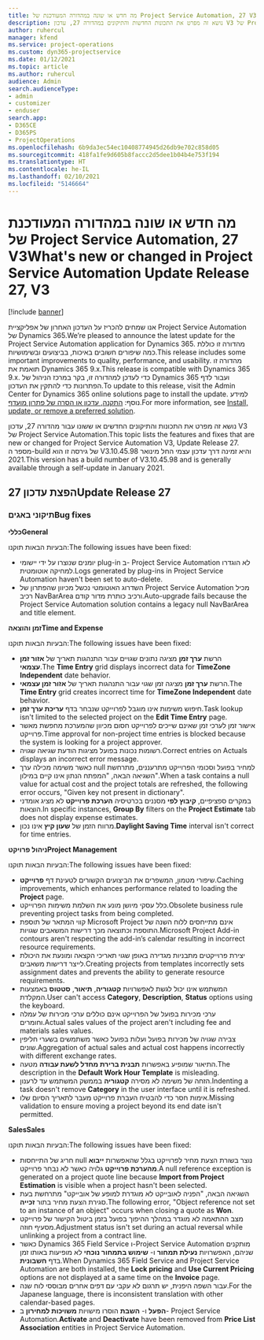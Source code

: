 ```yaml
---
title: מה חדש או שונה במהדורה המעודכנת של Project Service Automation, 27 V3
description: נושא זה מפרט את התכונות החדשות והתיקונים במהדורה 27, עדכון V3 של Project Service Automation.
author: ruhercul
manager: kfend
ms.service: project-operations
ms.custom: dyn365-projectservice
ms.date: 01/12/2021
ms.topic: article
ms.author: ruhercul
audience: Admin
search.audienceType:
- admin
- customizer
- enduser
search.app:
- D365CE
- D365PS
- ProjectOperations
ms.openlocfilehash: 6b9da3ec54ec10408774945d26db9e702c858d05
ms.sourcegitcommit: 418fa1fe9d605b8faccc2d5dee1b04b4e753f194
ms.translationtype: HT
ms.contentlocale: he-IL
ms.lasthandoff: 02/10/2021
ms.locfileid: "5146664"
---
```

# <a name="whats-new-or-changed-in-project-service-automation-update-release-27-v3"></a><span data-ttu-id="2b7b0-103">מה חדש או שונה במהדורה המעודכנת של Project Service Automation, 27 V3</span><span class="sxs-lookup"><span data-stu-id="2b7b0-103">What's new or changed in Project Service Automation Update Release 27, V3</span></span>

[!include [banner](../includes/psa-now-project-operations.md)]

<span data-ttu-id="2b7b0-104">אנו שמחים להכריז על העדכון האחרון של אפליקציית Project Service Automation של Dynamics 365.</span><span class="sxs-lookup"><span data-stu-id="2b7b0-104">We’re pleased to announce the latest update for the Project Service Automation application for Dynamics 365.</span></span> <span data-ttu-id="2b7b0-105">מהדורה זו כוללת כמה שיפורים חשובים באיכות, בביצועים ובשימושיות.</span><span class="sxs-lookup"><span data-stu-id="2b7b0-105">This release includes some important improvements to quality, performance, and usability.</span></span> <span data-ttu-id="2b7b0-106">מהדורה זו תואמת את Dynamics 365 9.x.</span><span class="sxs-lookup"><span data-stu-id="2b7b0-106">This release is compatible with Dynamics 365 9.x.</span></span> <span data-ttu-id="2b7b0-107">כדי לעדכן למהדורה זו, בקר במרכז הניהול של Dynamics 365 ועבור לדף הפתרונות כדי להתקין את העדכון.</span><span class="sxs-lookup"><span data-stu-id="2b7b0-107">To update to this release, visit the Admin Center for Dynamics 365 online solutions page to install the update.</span></span> <span data-ttu-id="2b7b0-108">למידע נוסף: [התקנה, עדכון או הסרה של פתרון מועדף](https://docs.microsoft.com/power-platform/admin/install-remove-preferred-solution).</span><span class="sxs-lookup"><span data-stu-id="2b7b0-108">For more information, see [Install, update, or remove a preferred solution](https://docs.microsoft.com/power-platform/admin/install-remove-preferred-solution).</span></span>

<span data-ttu-id="2b7b0-109">נושא זה מפרט את התכונות והתיקונים החדשים או ששונו עבור מהדורה 27, עדכון V3 של Project Service Automation.</span><span class="sxs-lookup"><span data-stu-id="2b7b0-109">This topic lists the features and fixes that are new or changed for Project Service Automation V3, Update Release 27.</span></span> <span data-ttu-id="2b7b0-110">מספר ה-build של גירסה זו הוא V3.10.45.98 והיא זמינה דרך עדכון עצמי החל מינואר 2021.</span><span class="sxs-lookup"><span data-stu-id="2b7b0-110">This version has a build number of V3.10.45.98 and is generally available through a self-update in January 2021.</span></span>

## <a name="update-release-27"></a><span data-ttu-id="2b7b0-111">הפצת עדכון 27</span><span class="sxs-lookup"><span data-stu-id="2b7b0-111">Update Release 27</span></span>

### <a name="bug-fixes"></a><span data-ttu-id="2b7b0-112">תיקוני באגים</span><span class="sxs-lookup"><span data-stu-id="2b7b0-112">Bug fixes</span></span>

<span data-ttu-id="2b7b0-113">**כללי**</span><span class="sxs-lookup"><span data-stu-id="2b7b0-113">**General**</span></span>

<span data-ttu-id="2b7b0-114">הבעיות הבאות תוקנו:</span><span class="sxs-lookup"><span data-stu-id="2b7b0-114">The following issues have been fixed:</span></span>

- <span data-ttu-id="2b7b0-115">יומנים שנוצרו על ידי יישומי plug-in ב- Project Service Automation לא הוגדרו למחיקה אוטומטית.</span><span class="sxs-lookup"><span data-stu-id="2b7b0-115">Logs generated by plug-ins in Project Service Automation haven't been set to auto-delete.</span></span>
- <span data-ttu-id="2b7b0-116">השדרוג האוטומטי נכשל מכיוון שהפתרון של Project Service Automation מכיל רכיב NavBarArea ורכיב כותרת מדור קודם.</span><span class="sxs-lookup"><span data-stu-id="2b7b0-116">Auto-upgrade fails because the Project Service Automation solution contains a legacy null NavBarArea and title element.</span></span>

<span data-ttu-id="2b7b0-117">**זמן והוצאה**</span><span class="sxs-lookup"><span data-stu-id="2b7b0-117">**Time and Expense**</span></span>

<span data-ttu-id="2b7b0-118">הבעיות הבאות תוקנו:</span><span class="sxs-lookup"><span data-stu-id="2b7b0-118">The following issues have been fixed:</span></span>

- <span data-ttu-id="2b7b0-119">הרשת **ערך זמן** מציגה נתונים שגויים עבור התנהגות תאריך של **אזור זמן עצמאי**.</span><span class="sxs-lookup"><span data-stu-id="2b7b0-119">The **Time Entry** grid displays incorrect data for **TimeZone Independent** date behavior.</span></span>
- <span data-ttu-id="2b7b0-120">הרשת **ערך זמן** מציגה זמן שגוי עבור התנהגות תאריך של **אזור זמן עצמאי**.</span><span class="sxs-lookup"><span data-stu-id="2b7b0-120">The **Time Entry** grid creates incorrect time for **TimeZone Independent** date behavior.</span></span>
- <span data-ttu-id="2b7b0-121">חיפוש משימות אינו מוגבל לפרוייקט שנבחר בדף **‏‫עריכת ערך זמן‬**.</span><span class="sxs-lookup"><span data-stu-id="2b7b0-121">Task lookup isn't limited to the selected project on the **Edit Time Entry** page.</span></span>
- <span data-ttu-id="2b7b0-122">אישור זמן לערכי זמן שאינם שייכים לפרוייקט חסום מכיוון שהמערכת מחפשת מאשר פרוייקט.</span><span class="sxs-lookup"><span data-stu-id="2b7b0-122">Time approval for non-project time entries is blocked because the system is looking for a project approver.</span></span>
- <span data-ttu-id="2b7b0-123">רשומות נכונות בפועל מציגות הודעת שגיאה שגויה.</span><span class="sxs-lookup"><span data-stu-id="2b7b0-123">Correct entries on Actuals displays an incorrect error message.</span></span>
- <span data-ttu-id="2b7b0-124">כאשר משימה מכילה ערך null למחיר בפועל וסכומי הפרוייקט מתרעננים, מתרחשת השגיאה הבאה, "המפתח הנתון אינו קיים במילון".</span><span class="sxs-lookup"><span data-stu-id="2b7b0-124">When a task contains a null value for actual cost and the project totals are refreshed, the following error occurs, "Given key not present in dictionary".</span></span>
- <span data-ttu-id="2b7b0-125">במקרים ספציפיים, **קיבוץ לפי** מסננים בכרטיסיה **הערכת פרוייקט** לא מציג אומדני הוצאות.</span><span class="sxs-lookup"><span data-stu-id="2b7b0-125">In specific instances, **Group By** filters on the **Project Estimate** tab does not display expense estimates.</span></span>
- <span data-ttu-id="2b7b0-126">מרווח הזמן של **שעון קיץ** אינו נכון.</span><span class="sxs-lookup"><span data-stu-id="2b7b0-126">**Daylight Saving Time** interval isn't correct for time entries.</span></span>

<span data-ttu-id="2b7b0-127">**ניהול פרויקט**</span><span class="sxs-lookup"><span data-stu-id="2b7b0-127">**Project Management**</span></span>

<span data-ttu-id="2b7b0-128">הבעיות הבאות תוקנו:</span><span class="sxs-lookup"><span data-stu-id="2b7b0-128">The following issues have been fixed:</span></span>

- <span data-ttu-id="2b7b0-129">שיפורי מטמון, המשפרים את הביצועים הקשורים לטעינת דף **פרוייקט**.</span><span class="sxs-lookup"><span data-stu-id="2b7b0-129">Caching improvements, which enhances performance related to loading the **Project** page.</span></span>
- <span data-ttu-id="2b7b0-130">כלל עסקי מיושן מונע את השלמת משימות הפרוייקט.</span><span class="sxs-lookup"><span data-stu-id="2b7b0-130">Obsolete business rule preventing project tasks from being completed.</span></span>
- <span data-ttu-id="2b7b0-131">קווי המתאר של תוספת Microsoft Project אינם מתייחסים ללוח השנה של התוספת וכתוצאה מכך דרישות המשאבים שגויות.</span><span class="sxs-lookup"><span data-stu-id="2b7b0-131">Microsoft Project Add-in contours aren't respecting the add-in’s calendar resulting in incorrect resource requirements.</span></span>
- <span data-ttu-id="2b7b0-132">יצירת פרוייקטים מתבניות מגדירה באופן שגוי תאריכי הקצאה ומונעת את היכולת לייצר דרישות משאבים.</span><span class="sxs-lookup"><span data-stu-id="2b7b0-132">Creating projects from templates incorrectly sets assignment dates and prevents the ability to generate resource requirements.</span></span>
- <span data-ttu-id="2b7b0-133">המשתמש אינו יכול לגשת לאפשרויות **קטגוריה**, **תיאור**, **סטטוס** באמצעות המקלדת.</span><span class="sxs-lookup"><span data-stu-id="2b7b0-133">User can't access **Category**, **Description**, **Status** options using the keyboard.</span></span>
- <span data-ttu-id="2b7b0-134">ערכי מכירות בפועל של הפרוייקט אינם כוללים ערכי מכירות של עמלה וחומרים.</span><span class="sxs-lookup"><span data-stu-id="2b7b0-134">Actual sales values of the project aren't including fee and materials sales values.</span></span>
- <span data-ttu-id="2b7b0-135">צבירה שגויה של מכירות בפועל ועלות בפועל כאשר משתמשים בשערי חליפין שונים.</span><span class="sxs-lookup"><span data-stu-id="2b7b0-135">Aggregation of actual sales and actual cost happens incorrectly with different exchange rates.</span></span>
- <span data-ttu-id="2b7b0-136">התיאור שמופיע באפשרות **תבנית ברירת מחדל לשעת עבודה** מטעה.</span><span class="sxs-lookup"><span data-stu-id="2b7b0-136">The description in the **Default Work Hour Template** is misleading.</span></span>
- <span data-ttu-id="2b7b0-137">הזחה של משימה לא מסירה **קטגוריה** בממשק המשתמש עד לרענון.</span><span class="sxs-lookup"><span data-stu-id="2b7b0-137">Indenting a task doesn't remove **Category** in the user interface until it is refreshed.</span></span>
- <span data-ttu-id="2b7b0-138">אימות חסר כדי להבטיח העברת פרוייקט מעבר לתאריך הסיום שלו.</span><span class="sxs-lookup"><span data-stu-id="2b7b0-138">Missing validation to ensure moving a project beyond its end date isn't permitted.</span></span>

<span data-ttu-id="2b7b0-139">**Sales**</span><span class="sxs-lookup"><span data-stu-id="2b7b0-139">**Sales**</span></span>

<span data-ttu-id="2b7b0-140">הבעיות הבאות תוקנו:</span><span class="sxs-lookup"><span data-stu-id="2b7b0-140">The following issues have been fixed:</span></span>

- <span data-ttu-id="2b7b0-141">חריג של התייחסות null נוצר בשורת הצעת מחיר לפרוייקט בגלל שהאפשרות **ייבוא מהערכת פרוייקט** גלויה כאשר לא נבחר פרוייקט.</span><span class="sxs-lookup"><span data-stu-id="2b7b0-141">A null reference exception is generated on a project quote line because **Import from Project Estimation** is visible when a project hasn't been selected.</span></span>
- <span data-ttu-id="2b7b0-142">השגיאה הבאה, "הפניה לאובייקט לא מוגדרת למופע של אובייקט" מתרחשת בעת סגירת הצעת מחיר בתור **זכייה**.</span><span class="sxs-lookup"><span data-stu-id="2b7b0-142">The following error, "Object reference not set to an instance of an object" occurs when closing a quote as **Won**.</span></span>
- <span data-ttu-id="2b7b0-143">מצב ההתאמה לא מוגדר במהלך ההיפוך בפועל בזמן ביטול הקישור של פרוייקט מסעיף חוזה.</span><span class="sxs-lookup"><span data-stu-id="2b7b0-143">Adjustment status isn't set during an actual reversal while unlinking a project from a contract line.</span></span>
- <span data-ttu-id="2b7b0-144">כאשר Dynamics 365 Field Service ו-Project Service Automation מותקנים שניהם, האפשרויות **נעילת תמחור** ו- **שימוש בתמחור נוכחי** לא מופיעות באותו זמן בדף **חשבונית**.</span><span class="sxs-lookup"><span data-stu-id="2b7b0-144">When Dynamics 365 Field Service and Project Service Automation are both installed, the **Lock pricing** and **Use Current Pricing** options are not displayed at a same time on the **Invoice** page.</span></span>
- <span data-ttu-id="2b7b0-145">עבור השפה היפנית, יש תרגום לא עקבי עם דפים אחרים מבוססי לוח שנה.</span><span class="sxs-lookup"><span data-stu-id="2b7b0-145">For the Japanese language, there is inconsistent translation with other calendar-based pages.</span></span>
- <span data-ttu-id="2b7b0-146">**הפעל** ו- **השבת** הוסרו מישויות **משויכות למחירון** ב- Project Service Automation.</span><span class="sxs-lookup"><span data-stu-id="2b7b0-146">**Activate** and **Deactivate** have been removed from **Price List Association** entities in Project Service Automation.</span></span>
